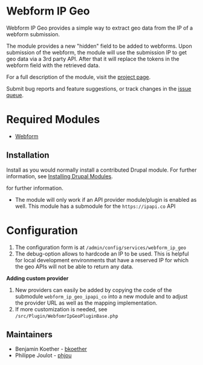 # Webform IP Geo

Webform IP Geo provides a simple way to extract geo data from the
IP of a webform submission.

The module provides a new "hidden" field to be added to webforms.
Upon submission of the webform, the module will use the submission
IP to get geo data via a 3rd party API. After that it will replace
the tokens in the webform field with the retrieved data.

For a full description of the module, visit the
[project page](https://www.drupal.org/project/webform_ip_geo).

Submit bug reports and feature suggestions, or track changes in the
[issue queue](https://www.drupal.org/project/issues/webform_ip_geo).


# Required Modules

- [Webform](https://www.drupal.org/project/webform)


## Installation

Install as you would normally install a contributed Drupal module. For further
information, see
[Installing Drupal Modules](https://www.drupal.org/docs/extending-drupal/installing-drupal-modules).
  
for further information.
- The module will only work if an API provider module/plugin is enabled as well.
  This module has a submodule for the `https://ipapi.co` API


# Configuration

1. The configuration form is at `/admin/config/services/webform_ip_geo`
2. The debug-option allows to hardcode an IP to be used. This is helpful for
   local development environments that have a reserved IP for which the geo APIs
   will not be able to return any data.

**Adding custom provider**

1. New providers can easily be added by copying the code of the submodule
  `webform_ip_geo_ipapi_co` into a new module and to adjust the provider URL as
   well as the mapping implementation.
2. If more customization is needed, see `/src/Plugin/WebfomrIpGeoPluginBase.php`


## Maintainers

- Benjamin Koether - [bkoether](https://www.drupal.org/u/bkoether)
- Philippe Joulot - [phjou](https://www.drupal.org/u/phjou)
